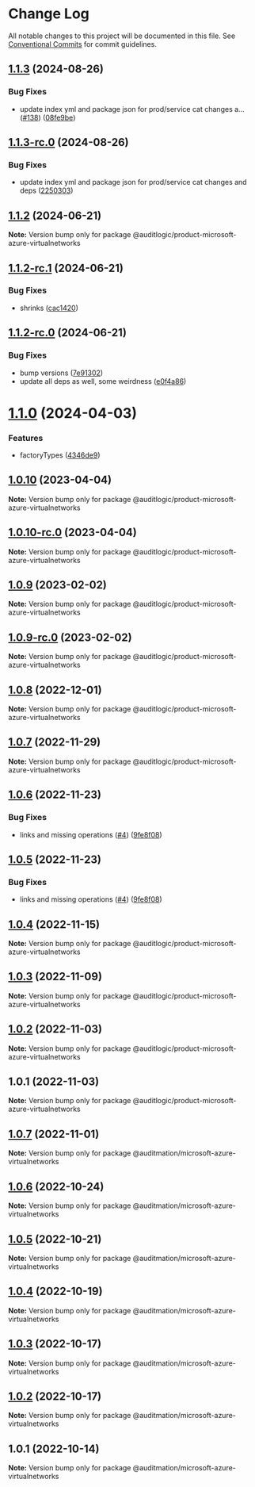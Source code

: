 # Change Log

All notable changes to this project will be documented in this file.
See [Conventional Commits](https://conventionalcommits.org) for commit guidelines.

## [1.1.3](https://github.com/auditlogic/product/compare/@auditlogic/product-microsoft-azure-virtualnetworks@1.1.2...@auditlogic/product-microsoft-azure-virtualnetworks@1.1.3) (2024-08-26)


### Bug Fixes

* update index yml and package json for prod/service cat changes a… ([#138](https://github.com/auditlogic/product/issues/138)) ([08fe9be](https://github.com/auditlogic/product/commit/08fe9beb1c8457462a19bc69caa02e6212d97e1a))





## [1.1.3-rc.0](https://github.com/auditlogic/product/compare/@auditlogic/product-microsoft-azure-virtualnetworks@1.1.2...@auditlogic/product-microsoft-azure-virtualnetworks@1.1.3-rc.0) (2024-08-26)


### Bug Fixes

* update index yml and package json for prod/service cat changes and deps ([2250303](https://github.com/auditlogic/product/commit/225030363a363608240135b7ebed386b28f01e4b))





## [1.1.2](https://github.com/auditlogic/product/compare/@auditlogic/product-microsoft-azure-virtualnetworks@1.1.2-rc.1...@auditlogic/product-microsoft-azure-virtualnetworks@1.1.2) (2024-06-21)

**Note:** Version bump only for package @auditlogic/product-microsoft-azure-virtualnetworks





## [1.1.2-rc.1](https://github.com/auditlogic/product/compare/@auditlogic/product-microsoft-azure-virtualnetworks@1.1.2-rc.0...@auditlogic/product-microsoft-azure-virtualnetworks@1.1.2-rc.1) (2024-06-21)


### Bug Fixes

* shrinks ([cac1420](https://github.com/auditlogic/product/commit/cac14200fefcd8183ab69fe89a47bd3f70f563e9))





## [1.1.2-rc.0](https://github.com/auditlogic/product/compare/@auditlogic/product-microsoft-azure-virtualnetworks@1.1.0...@auditlogic/product-microsoft-azure-virtualnetworks@1.1.2-rc.0) (2024-06-21)


### Bug Fixes

* bump versions ([7e91302](https://github.com/auditlogic/product/commit/7e913023b8b312150ed7762c32fbbe616be71de5))
* update all deps as well, some weirdness ([e0f4a86](https://github.com/auditlogic/product/commit/e0f4a864714e2d3de6bbf3da014d5312fe53be2f))





# [1.1.0](https://github.com/auditlogic/product/compare/@auditlogic/product-microsoft-azure-virtualnetworks@1.0.10...@auditlogic/product-microsoft-azure-virtualnetworks@1.1.0) (2024-04-03)


### Features

* factoryTypes ([4346de9](https://github.com/auditlogic/product/commit/4346de92693aee892fccf725338ffc7b80ab182b))





## [1.0.10](https://github.com/auditlogic/product/compare/@auditlogic/product-microsoft-azure-virtualnetworks@1.0.9...@auditlogic/product-microsoft-azure-virtualnetworks@1.0.10) (2023-04-04)

**Note:** Version bump only for package @auditlogic/product-microsoft-azure-virtualnetworks





## [1.0.10-rc.0](https://github.com/auditlogic/product/compare/@auditlogic/product-microsoft-azure-virtualnetworks@1.0.9...@auditlogic/product-microsoft-azure-virtualnetworks@1.0.10-rc.0) (2023-04-04)

**Note:** Version bump only for package @auditlogic/product-microsoft-azure-virtualnetworks





## [1.0.9](https://github.com/auditlogic/product/compare/@auditlogic/product-microsoft-azure-virtualnetworks@1.0.8...@auditlogic/product-microsoft-azure-virtualnetworks@1.0.9) (2023-02-02)

**Note:** Version bump only for package @auditlogic/product-microsoft-azure-virtualnetworks





## [1.0.9-rc.0](https://github.com/auditlogic/product/compare/@auditlogic/product-microsoft-azure-virtualnetworks@1.0.8...@auditlogic/product-microsoft-azure-virtualnetworks@1.0.9-rc.0) (2023-02-02)

**Note:** Version bump only for package @auditlogic/product-microsoft-azure-virtualnetworks





## [1.0.8](https://github.com/auditlogic/product/compare/@auditlogic/product-microsoft-azure-virtualnetworks@1.0.7...@auditlogic/product-microsoft-azure-virtualnetworks@1.0.8) (2022-12-01)

**Note:** Version bump only for package @auditlogic/product-microsoft-azure-virtualnetworks





## [1.0.7](https://github.com/auditlogic/product/compare/@auditlogic/product-microsoft-azure-virtualnetworks@1.0.6...@auditlogic/product-microsoft-azure-virtualnetworks@1.0.7) (2022-11-29)

**Note:** Version bump only for package @auditlogic/product-microsoft-azure-virtualnetworks





## [1.0.6](https://github.com/auditlogic/product/compare/@auditlogic/product-microsoft-azure-virtualnetworks@1.0.4...@auditlogic/product-microsoft-azure-virtualnetworks@1.0.6) (2022-11-23)


### Bug Fixes

* links and missing operations ([#4](https://github.com/auditlogic/product/issues/4)) ([9fe8f08](https://github.com/auditlogic/product/commit/9fe8f08fe7c57fdb79f991ac35bd6ac2e7dcad38))





## [1.0.5](https://github.com/auditlogic/product/compare/@auditlogic/product-microsoft-azure-virtualnetworks@1.0.4...@auditlogic/product-microsoft-azure-virtualnetworks@1.0.5) (2022-11-23)


### Bug Fixes

* links and missing operations ([#4](https://github.com/auditlogic/product/issues/4)) ([9fe8f08](https://github.com/auditlogic/product/commit/9fe8f08fe7c57fdb79f991ac35bd6ac2e7dcad38))





## [1.0.4](https://github.com/auditlogic/product/compare/@auditlogic/product-microsoft-azure-virtualnetworks@1.0.3...@auditlogic/product-microsoft-azure-virtualnetworks@1.0.4) (2022-11-15)

**Note:** Version bump only for package @auditlogic/product-microsoft-azure-virtualnetworks





## [1.0.3](https://github.com/auditlogic/product/compare/@auditlogic/product-microsoft-azure-virtualnetworks@1.0.2...@auditlogic/product-microsoft-azure-virtualnetworks@1.0.3) (2022-11-09)

**Note:** Version bump only for package @auditlogic/product-microsoft-azure-virtualnetworks





## [1.0.2](https://github.com/auditlogic/product/compare/@auditlogic/product-microsoft-azure-virtualnetworks@1.0.1...@auditlogic/product-microsoft-azure-virtualnetworks@1.0.2) (2022-11-03)

**Note:** Version bump only for package @auditlogic/product-microsoft-azure-virtualnetworks





## 1.0.1 (2022-11-03)

**Note:** Version bump only for package @auditlogic/product-microsoft-azure-virtualnetworks





## [1.0.7](https://github.com/auditmation/store-content/compare/@auditmation/microsoft-azure-virtualnetworks@1.0.6...@auditmation/microsoft-azure-virtualnetworks@1.0.7) (2022-11-01)

**Note:** Version bump only for package @auditmation/microsoft-azure-virtualnetworks





## [1.0.6](https://github.com/auditmation/store-content/compare/@auditmation/microsoft-azure-virtualnetworks@1.0.5...@auditmation/microsoft-azure-virtualnetworks@1.0.6) (2022-10-24)

**Note:** Version bump only for package @auditmation/microsoft-azure-virtualnetworks





## [1.0.5](https://github.com/auditmation/store-content/compare/@auditmation/microsoft-azure-virtualnetworks@1.0.4...@auditmation/microsoft-azure-virtualnetworks@1.0.5) (2022-10-21)

**Note:** Version bump only for package @auditmation/microsoft-azure-virtualnetworks





## [1.0.4](https://github.com/auditmation/store-content/compare/@auditmation/microsoft-azure-virtualnetworks@1.0.3...@auditmation/microsoft-azure-virtualnetworks@1.0.4) (2022-10-19)

**Note:** Version bump only for package @auditmation/microsoft-azure-virtualnetworks





## [1.0.3](https://github.com/auditmation/store-content/compare/@auditmation/microsoft-azure-virtualnetworks@1.0.2...@auditmation/microsoft-azure-virtualnetworks@1.0.3) (2022-10-17)

**Note:** Version bump only for package @auditmation/microsoft-azure-virtualnetworks





## [1.0.2](https://github.com/auditmation/store-content/compare/@auditmation/microsoft-azure-virtualnetworks@1.0.1...@auditmation/microsoft-azure-virtualnetworks@1.0.2) (2022-10-17)

**Note:** Version bump only for package @auditmation/microsoft-azure-virtualnetworks





## 1.0.1 (2022-10-14)

**Note:** Version bump only for package @auditmation/microsoft-azure-virtualnetworks
